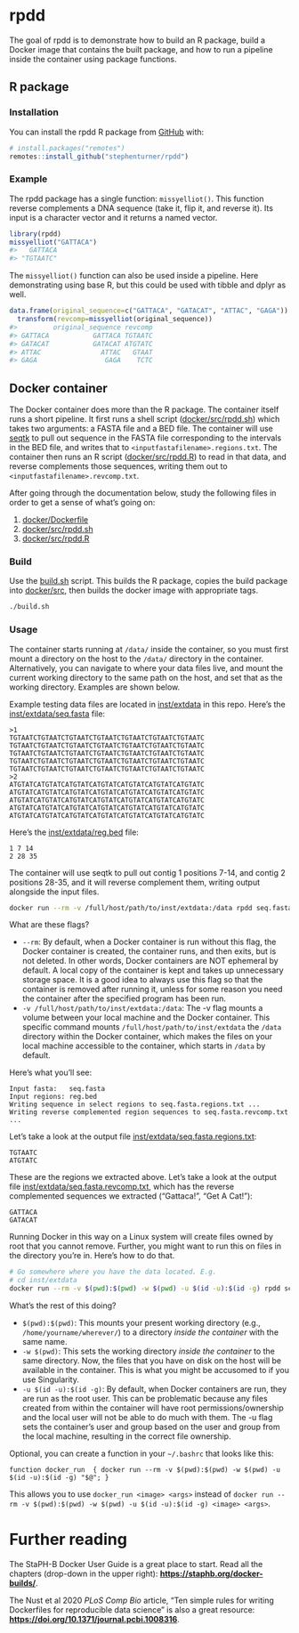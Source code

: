 
<!-- README.md is generated from README.Rmd. Please edit that file -->

# rpdd

The goal of rpdd is to demonstrate how to build an R package, build a
Docker image that contains the built package, and how to run a pipeline
inside the container using package functions.

## R package

### Installation

You can install the rpdd R package from
[GitHub](https://github.com/stephenturner/rpdd) with:

``` r
# install.packages("remotes")
remotes::install_github("stephenturner/rpdd")
```

### Example

The rpdd package has a single function: `missyelliot()`. This function
reverse complements a DNA sequence (take it, flip it, and reverse it).
Its input is a character vector and it returns a named vector.

``` r
library(rpdd)
missyelliot("GATTACA")
#>   GATTACA 
#> "TGTAATC"
```

The `missyelliot()` function can also be used inside a pipeline. Here
demonstrating using base R, but this could be used with tibble and dplyr
as well.

``` r
data.frame(original_sequence=c("GATTACA", "GATACAT", "ATTAC", "GAGA")) |>
  transform(revcomp=missyelliot(original_sequence))
#>         original_sequence revcomp
#> GATTACA           GATTACA TGTAATC
#> GATACAT           GATACAT ATGTATC
#> ATTAC               ATTAC   GTAAT
#> GAGA                 GAGA    TCTC
```

## Docker container

The Docker container does more than the R package. The container itself
runs a short pipeline. It first runs a shell script
([docker/src/rpdd.sh](docker/src/rpdd.sh)) which takes two arguments: a
FASTA file and a BED file. The container will use
[seqtk](https://github.com/lh3/seqtk) to pull out sequence in the FASTA
file corresponding to the intervals in the BED file, and writes that to
`<inputfastafilename>.regions.txt`. The container then runs an R script
([docker/src/rpdd.R](docker/src/rpdd.R)) to read in that data, and
reverse complements those sequences, writing them out to
`<inputfastafilename>.revcomp.txt`.

After going through the documentation below, study the following files
in order to get a sense of what’s going on:

1.  [docker/Dockerfile](docker/Dockerfile)
2.  [docker/src/rpdd.sh](docker/src/rpdd.sh)
3.  [docker/src/rpdd.R](docker/src/rpdd.R)

### Build

Use the [build.sh](build.sh) script. This builds the R package, copies
the build package into [docker/src](docker/src), then builds the docker
image with appropriate tags.

``` sh
./build.sh
```

### Usage

The container starts running at `/data/` inside the container, so you
must first mount a directory on the host to the `/data/` directory in
the container. Alternatively, you can navigate to where your data files
live, and mount the current working directory to the same path on the
host, and set that as the working directory. Examples are shown below.

Example testing data files are located in [inst/extdata](inst/extdata)
in this repo. Here’s the
[inst/extdata/seq.fasta](inst/extdata/seq.fasta) file:

    >1
    TGTAATCTGTAATCTGTAATCTGTAATCTGTAATCTGTAATCTGTAATC
    TGTAATCTGTAATCTGTAATCTGTAATCTGTAATCTGTAATCTGTAATC
    TGTAATCTGTAATCTGTAATCTGTAATCTGTAATCTGTAATCTGTAATC
    TGTAATCTGTAATCTGTAATCTGTAATCTGTAATCTGTAATCTGTAATC
    TGTAATCTGTAATCTGTAATCTGTAATCTGTAATCTGTAATCTGTAATC
    >2
    ATGTATCATGTATCATGTATCATGTATCATGTATCATGTATCATGTATC
    ATGTATCATGTATCATGTATCATGTATCATGTATCATGTATCATGTATC
    ATGTATCATGTATCATGTATCATGTATCATGTATCATGTATCATGTATC
    ATGTATCATGTATCATGTATCATGTATCATGTATCATGTATCATGTATC
    ATGTATCATGTATCATGTATCATGTATCATGTATCATGTATCATGTATC

Here’s the [inst/extdata/reg.bed](inst/extdata/reg.bed) file:

    1 7 14
    2 28 35

The container will use seqtk to pull out contig 1 positions 7-14, and
contig 2 positions 28-35, and it will reverse complement them, writing
output alongside the input files.

``` sh
docker run --rm -v /full/host/path/to/inst/extdata:/data rpdd seq.fasta reg.bed
```

What are these flags?

- `--rm`: By default, when a Docker container is run without this flag,
  the Docker container is created, the container runs, and then exits,
  but is not deleted. In other words, Docker containers are NOT
  ephemeral by default. A local copy of the container is kept and takes
  up unnecessary storage space. It is a good idea to always use this
  flag so that the container is removed after running it, unless for
  some reason you need the container after the specified program has
  been run.
- `-v /full/host/path/to/inst/extdata:/data`: The -v flag mounts a
  volume between your local machine and the Docker container. This
  specific command mounts `/full/host/path/to/inst/extdata` the `/data`
  directory within the Docker container, which makes the files on your
  local machine accessible to the container, which starts in `/data` by
  default.

Here’s what you’ll see:

    Input fasta:   seq.fasta
    Input regions: reg.bed
    Writing sequence in select regions to seq.fasta.regions.txt ...
    Writing reverse complemented region sequences to seq.fasta.revcomp.txt ...

Let’s take a look at the output file
[inst/extdata/seq.fasta.regions.txt](inst/extdata/seq.fasta.regions.txt):

    TGTAATC
    ATGTATC

These are the regions we extracted above. Let’s take a look at the
output file
[inst/extdata/seq.fasta.revcomp.txt](inst/extdata/seq.fasta.revcomp.txt),
which has the reverse complemented sequences we extracted (“Gattaca!”,
“Get A Cat!”):

    GATTACA
    GATACAT

Running Docker in this way on a Linux system will create files owned by
root that you cannot remove. Further, you might want to run this on
files in the directory you’re in. Here’s how to do that.

``` sh
# Go somewhere where you have the data located. E.g.
# cd inst/extdata
docker run --rm -v $(pwd):$(pwd) -w $(pwd) -u $(id -u):$(id -g) rpdd seq.fasta reg.bed
```

What’s the rest of this doing?

- `$(pwd):$(pwd)`: This mounts your present working directory (e.g.,
  `/home/yourname/wherever/`) to a directory *inside the container* with
  the same name.
- `-w $(pwd)`: This sets the working directory *inside the container* to
  the same directory. Now, the files that you have on disk on the host
  will be available in the container. This is what you might be
  accusomed to if you use Singularity.
- `-u $(id -u):$(id -g)`: By default, when Docker containers are run,
  they are run as the root user. This can be problematic because any
  files created from within the container will have root
  permissions/ownership and the local user will not be able to do much
  with them. The -u flag sets the container’s user and group based on
  the user and group from the local machine, resulting in the correct
  file ownership.

Optional, you can create a function in your `~/.bashrc` that looks like
this:

    function docker_run  { docker run --rm -v $(pwd):$(pwd) -w $(pwd) -u $(id -u):$(id -g) "$@"; }

This allows you to use `docker_run <image> <args>` instead of
`docker run --rm -v $(pwd):$(pwd) -w $(pwd) -u $(id -u):$(id -g) <image> <args>`.

# Further reading

The StaPH-B Docker User Guide is a great place to start. Read all the
chapters (drop-down in the upper right):
**<https://staphb.org/docker-builds/>**.

The Nust et al 2020 *PLoS Comp Bio* article, “Ten simple rules for
writing Dockerfiles for reproducible data science” is also a great
resource: **<https://doi.org/10.1371/journal.pcbi.1008316>**.
